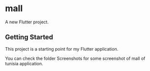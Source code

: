# mall

A new Flutter project.

## Getting Started

This project is a starting point for my Flutter application.

You can check the folder Screenshots for some screenshot of mall of tunisia application.